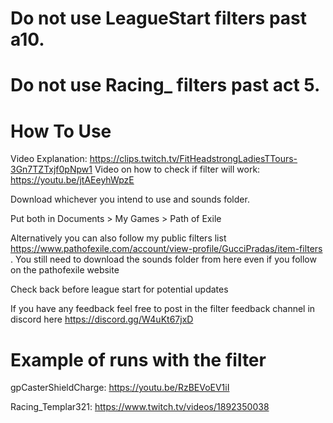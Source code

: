 # Do not use LeagueStart filters past a10.
# Do not use Racing_ filters past act 5. 


# How To Use
Video Explanation: https://clips.twitch.tv/FitHeadstrongLadiesTTours-3Gn7TZTxjf0pNpw1
Video on how to check if filter will work: https://youtu.be/jtAEeyhWpzE

Download whichever you intend to use and sounds folder. 


Put both in Documents > My Games > Path of Exile

Alternatively you can also follow my public filters list https://www.pathofexile.com/account/view-profile/GucciPradas/item-filters . You still need to download the sounds folder from here even if you follow on the pathofexile website

Check back before league start for potential updates

If you have any feedback feel free to post in the filter feedback channel in discord here  https://discord.gg/W4uKt67jxD

# Example of runs with the filter


gpCasterShieldCharge: https://youtu.be/RzBEVoEV1iI

Racing_Templar321: https://www.twitch.tv/videos/1892350038



